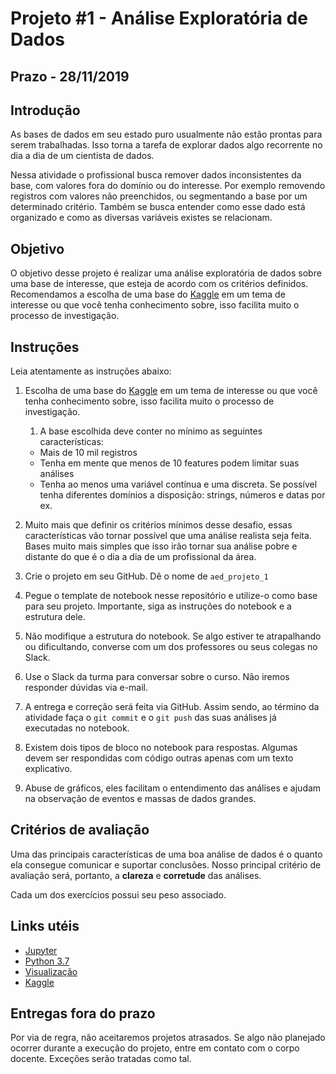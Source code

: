 # Projeto #1 - Análise Exploratória de Dados

## Prazo - **28/11/2019**

## Introdução

As bases de dados em seu estado puro usualmente não estão prontas para serem trabalhadas. Isso torna a tarefa de explorar dados algo recorrente no dia a dia de um cientista de dados.

Nessa atividade o profissional busca remover dados inconsistentes da base, com valores fora do domínio ou do interesse. Por exemplo removendo registros com valores não preenchidos, ou segmentando a base por um determinado critério. Também se busca entender como esse dado está organizado e como as diversas variáveis existes se relacionam.

## Objetivo

O objetivo desse projeto é realizar uma análise exploratória de dados sobre uma base de interesse, que esteja de acordo com os critérios definidos. Recomendamos a escolha de uma base do [Kaggle](https://www.kaggle.com/) em um tema de interesse ou que você tenha conhecimento sobre, isso facilita muito o processo de investigação.

## Instruções

Leia atentamente as instruções abaixo:

1. Escolha de uma base do [Kaggle](https://www.kaggle.com/) em um tema de interesse ou que você tenha conhecimento sobre, isso facilita muito o processo de investigação.

   1. A base escolhida deve conter no mínimo as seguintes características:

   - Mais de 10 mil registros
   - Tenha em mente que menos de 10 features podem limitar suas análises
   - Tenha ao menos uma variável contínua e uma discreta. Se possível tenha diferentes domínios a disposição: strings, números e datas por ex.

1. Muito mais que definir os critérios mínimos desse desafio, essas características vão tornar possível que uma análise realista seja feita. Bases muito mais simples que isso irão tornar sua análise pobre e distante do que é o dia a dia de um profissional da área.

1. Crie o projeto em seu GitHub. Dê o nome de `aed_projeto_1`

1. Pegue o template de notebook nesse repositório e utilize-o como base para seu projeto. Importante, siga as instruções do notebook e a estrutura dele.

1. Não modifique a estrutura do notebook. Se algo estiver te atrapalhando ou dificultando, converse com um dos professores ou seus colegas no Slack.

1. Use o Slack da turma para conversar sobre o curso. Não iremos responder dúvidas via e-mail.

1. A entrega e correção será feita via GitHub. Assim sendo, ao término da atividade faça o `git commit` e o `git push` das suas análises já executadas no notebook.

1. Existem dois tipos de bloco no notebook para respostas. Algumas devem ser respondidas com código outras apenas com um texto explicativo.

1. Abuse de gráficos, eles facilitam o entendimento das análises e ajudam na observação de eventos e massas de dados grandes.

## Critérios de avaliação

Uma das principais características de uma boa análise de dados é o quanto ela consegue comunicar e suportar conclusões. Nosso principal critério de avaliação será, portanto, a **clareza** e **corretude** das análises.

Cada um dos exercícios possui seu peso associado.

## Links utéis

- [Jupyter](https://jupyterlab.readthedocs.io/en/stable/user/notebook.html)
- [Python 3.7](https://docs.python.org/3.7/library/index.html)
- [Visualização](https://pandas.pydata.org/pandas-docs/stable/user_guide/visualization.html)
- [Kaggle](https://www.kaggle.com/)

## Entregas fora do prazo

Por via de regra, não aceitaremos projetos atrasados. Se algo não planejado ocorrer durante a execução do projeto, entre em contato com o corpo docente. Exceções serão tratadas como tal.

